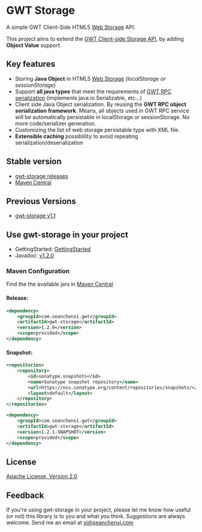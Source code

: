 # GWT Storage

A simple GWT Client-Side HTML5 [Web Storage](http://www.w3.org/TR/webstorage/) API.

This project aims to extend the [GWT Client-side Storage API](http://www.gwtproject.org/doc/latest/DevGuideHtml5Storage.html), by adding **Object Value** support.



## Key features
  * Storing **Java Object** in HTML5 [Web Storage](http://www.w3.org/TR/webstorage/) _(localStorage or sessionStorage)_
  * Support **all java types** that meet the requirements of [GWT RPC serialization](http://www.gwtproject.org/doc/latest/tutorial/RPC.html#serialize) (implements java.io.Serializable, etc...)
  * Client side Java Object serialization. By reusing the **GWT RPC object serialization framework**. Means, all objects used in GWT RPC service will be automatically persistable in localStorage or sessionStorage. No more code/serializer generation.
  * Customizing the list of web storage persistable type with XML file.
  * **Extensible caching** possiblility to avoid repeating serialization/deserialization

## Stable version
  * [gwt-storage releases](https://github.com/seanchenxi/gwt-storage/releases/) 
  * [Maven Central](http://search.maven.org/#search%7Cga%7C1%7Ccom.seanchenxi.gwt)

## Previous Versions
  * [gwt-storage v1.1](https://github.com/seanchenxi/gwt-storage/releases/tag/v1.1)
  

## Use gwt-storage in your project
  * GettingStarted: <a target="_blank" href="https://code.google.com/p/gwt-storage/wiki/GettingStarted">GettingStarted</a>
  * Javadoc: <a target="_blank" href="http://seanchenxi.github.io/gwt-storage/javadoc/1.2.0/">v1.2.0</a><br/>

### Maven Configuration
Find the the available jars in [Maven Central](http://search.maven.org/#search%7Cga%7C1%7Ccom.seanchenxi.gwt)

#### Release:
```xml
<dependency>
    <groupId>com.seanchenxi.gwt</groupId>
    <artifactId>gwt-storage</artifactId>
    <version>1.2.0</version>
    <scope>provided</scope>
</dependency>
```

#### Snapshot:
```xml
<repositories>
    <repository>
        <id>sonatype.snapshots</id>
        <name>Sonatype snapshot repository</name>
        <url>https://oss.sonatype.org/content/repositories/snapshots/</url>
        <layout>default</layout>
    </repository>
</repositories>

<dependency>
    <groupId>com.seanchenxi.gwt</groupId>
    <artifactId>gwt-storage</artifactId>
    <version>1.2.1-SNAPSHOT</version>
    <scope>provided</scope>
</dependency>
```


## License
  [Apache License, Version 2.0](http://www.apache.org/licenses/LICENSE-2.0)


## Feedback
  If you're using gwt-storage in your project, please let me know how useful (or not) this library is to you and what you think.
  Suggestions are always welcome. Send me an email at [xi@seanchenxi.com](mailto:xi@seanchenxi.com)
